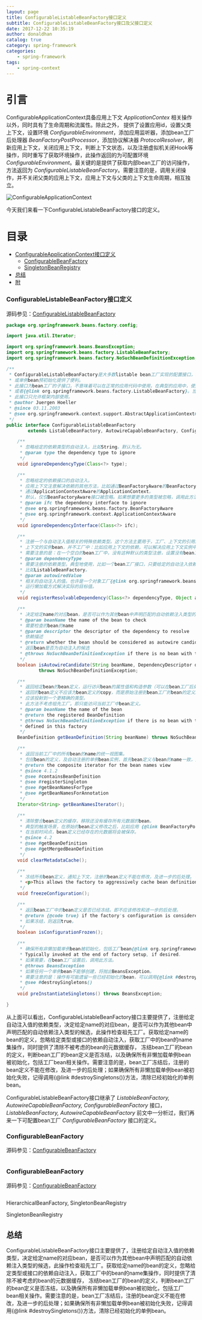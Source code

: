 ```yaml
---
layout: page
title: ConfigurableListableBeanFactory接口定义
subtitle: ConfigurableListableBeanFactory接口及父接口定义
date: 2017-12-22 10:35:19
author: donaldhan
catalog: true
category: spring-framework
categories:
    - spring-framework
tags:
    - spring-context
---
```


# 引言

ConfigurableApplicationContext具备应用上下文 *ApplicationContex* 相关操作以外，同时具有了生命周期和流属性。除此之外，
提供了设置应用id，设置父类上下文，设置环境 *ConfigurableEnvironment*，添加应用监听器，添加bean工厂后处理器 *BeanFactoryPostProcessor*，添加协议解决器 *ProtocolResolver*，刷新应用上下文，关闭应用上下文，判断上下文状态，以及注册虚拟机关闭Hook等操作，同时重写了获取环境操作，此操作返回的为可配置环境 *ConfigurableEnvironment*。最关键的是提供了获取内部bean工厂的访问操作，
方法返回为 *ConfigurableListableBeanFactory*。需要注意的是，调用关闭操作，并不关闭父类的应用上下文，应用上下文与父类的上下文生命周期，相互独立。

![ConfigurableApplicationContext](/image/spring-context/ConfigurableApplicationContext.png)

今天我们来看一下ConfigurableListableBeanFactory接口的定义。
# 目录
* [ConfigurableApplicationContext接口定义](#configurableapplicationcontext接口定义)
    * [ConfigurableBeanFactory](#configurablebeanfactory)
    * [SingletonBeanRegistry](#singletonbeanregistry)
* [总结](#总结)
* [附](#附)



### ConfigurableListableBeanFactory接口定义

源码参见：[ConfigurableListableBeanFactory][]

[ConfigurableListableBeanFactory]:https://github.com/Donaldhan/spring-framework/blob/4.3.x/spring-beans/src/main/java/org/springframework/beans/factory/config/ConfigurableListableBeanFactory.java "ConfigurableListableBeanFactory"

```java
package org.springframework.beans.factory.config;

import java.util.Iterator;

import org.springframework.beans.BeansException;
import org.springframework.beans.factory.ListableBeanFactory;
import org.springframework.beans.factory.NoSuchBeanDefinitionException;

/**
 * ConfigurableListableBeanFactory是大多数listable bean工厂实现的配置接口，为分析修改bean的定义
 * 或单例bean预初始化提供了便利。
 * 此接口为bean工厂的子接口，不意味着可以在正常的应用代码中使用，在典型的应用中，使用{@link org.springframework.beans.factory.BeanFactory}
 * 或者{@link org.springframework.beans.factory.ListableBeanFactory}。当需要访问bean工厂配置方法时，
 * 此接口只允许框架内部使用。
 * @author Juergen Hoeller
 * @since 03.11.2003
 * @see org.springframework.context.support.AbstractApplicationContext#getBeanFactory()
 */
public interface ConfigurableListableBeanFactory
		extends ListableBeanFactory, AutowireCapableBeanFactory, ConfigurableBeanFactory {

	/**
	 * 忽略给定的依赖类型的自动注入，比如String。默认为无。
	 * @param type the dependency type to ignore
	 */
	void ignoreDependencyType(Class<?> type);

	/**
	 * 忽略给定的依赖接口的自动注入。
	 * 应用上下文注意解决依赖的其他方法，比如通过BeanFactoryAware的BeanFactory，
	 * 通过ApplicationContextAware的ApplicationContext。
	 * 默认，仅仅BeanFactoryAware接口被忽略。如果想要更多的类型被忽略，调用此方法即可。
	 * @param ifc the dependency interface to ignore
	 * @see org.springframework.beans.factory.BeanFactoryAware
	 * @see org.springframework.context.ApplicationContextAware
	 */
	void ignoreDependencyInterface(Class<?> ifc);

	/**
	 * 注册一个与自动注入值相关的特殊依赖类型。这个方法主要用于，工厂、上下文的引用的自动注入，然而工厂和
	 * 上下文的实例bean，并不工厂中：比如应用上下文的依赖，可以解决应用上下文实例中的bean。
	 * 需要注意的是：在一个空白的bean工厂中，没有这种默认的类型注册，设置没有bean工厂接口字节。
	 * @param dependencyType
	 * 需要注册的依赖类型。典型地使用，比如一个bean工厂接口，只要给定的自动注入依赖是bean工厂的拓展即可，
	 * 比如ListableBeanFactory。
	 * @param autowiredValue
	 * 相关的自动注入的值。也许是一个对象工厂{@link org.springframework.beans.factory.ObjectFactory}的实现，
	 * 运行懒加载方式解决实际的目标值。
	 */
	void registerResolvableDependency(Class<?> dependencyType, Object autowiredValue);

	/**
	 * 决定给定name的对应bean，是否可以作为其他bean中声明匹配的自动依赖注入类型的候选。此方法检查祖先工厂。
	 * @param beanName the name of the bean to check
	 * 需要检查的bean的name
	 * @param descriptor the descriptor of the dependency to resolve
	 * 依赖描述
	 * @return whether the bean should be considered as autowire candidate
	 * 返回bean是否为自动注入的候选
	 * @throws NoSuchBeanDefinitionException if there is no bean with the given name
	 */
	boolean isAutowireCandidate(String beanName, DependencyDescriptor descriptor)
			throws NoSuchBeanDefinitionException;

	/**
	 * 返回给定bean的bean定义，运行访问bean的属性值和构造参数（可以在bean工厂后处理器处理的过程中修改）。
	 * 返回的bean定义不应该为bean定义的copy，而是原始注册到bean工厂的bean的定义。意味着，如果需要，
	 * 应该投射到一个更精确的类型。
	 * 此方法不考虑祖先工厂。即只能访问当前工厂中bean定义。
	 * @param beanName the name of the bean
	 * @return the registered BeanDefinition
	 * @throws NoSuchBeanDefinitionException if there is no bean with the given name
	 * defined in this factory
	 */
	BeanDefinition getBeanDefinition(String beanName) throws NoSuchBeanDefinitionException;

	/**
	 * 返回当前工厂中的所有bean的name的统一视图集。
	 * 包括bean的定义，及自动注册的单例bean实例，首先bean定义与bean的name一致，然后根据类型、注解检索bean的name。
	 * @return the composite iterator for the bean names view
	 * @since 4.1.2
	 * @see #containsBeanDefinition
	 * @see #registerSingleton
	 * @see #getBeanNamesForType
	 * @see #getBeanNamesForAnnotation
	 */
	Iterator<String> getBeanNamesIterator();

	/**
	 * 清除整合bean定义的缓存，移除还没有缓存所有元数据的bean。
	 * 典型的触发场景，在原始的bean定义修改之后，比如应用 {@link BeanFactoryPostProcessor}。需要注意的是，
	 * 在当前时间点，bean定义已经存在的元数据将会被保存。
	 * @since 4.2
	 * @see #getBeanDefinition
	 * @see #getMergedBeanDefinition
	 */
	void clearMetadataCache();

	/**
	 * 冻结所有bean定义，通知上下文，注册的bean定义不能在修改，及进一步的后处理。
	 * <p>This allows the factory to aggressively cache bean definition metadata.
	 */
	void freezeConfiguration();

	/**
	 * 返回bean工厂中的bean定义是否已经冻结。即不应该修改和进一步的后处理。
	 * @return {@code true} if the factory's configuration is considered frozen
	 * 如果冻结，则返回true。
	 */
	boolean isConfigurationFrozen();

	/**
	 * 确保所有非懒加载单例bean被初始化，包括工厂bean{@link org.springframework.beans.factory.FactoryBean FactoryBeans}。
	 * Typically invoked at the end of factory setup, if desired.
	 * 如果需要，在bean工厂设置后，调用此方法。
	 * @throws BeansException
	 * 如果任何一个单例bean不能够创建，将抛出BeansException。
	 * 需要注意的是：操作有可能遗留一些已经初始化的bean，可以调用{@link #destroySingletons()}完全清楚。
	 * @see #destroySingletons()
	 */
	void preInstantiateSingletons() throws BeansException;

}
```
从上面可以看出，ConfigurableListableBeanFactory接口主要提供了，注册给定自动注入值的依赖类型，决定给定name的对应bean，是否可以作为其他bean中声明匹配的自动依赖注入类型的候选，此操作检查祖先工厂。获取给定name的bean的定义，忽略给定类型或接口的依赖自动注入，获取工厂中的bean的name集操作，同时提供了清除不被考虑的bean的元数据缓存，
冻结bean工厂的bean的定义，判断bean工厂的bean定义是否冻结，以及确保所有非懒加载单例bean被初始化，包括工厂bean相关操作。需要注意的是，bean工厂冻结后，注册的bean定义不能在修改，及进一步的后处理；如果确保所有非懒加载单例bean被初始化失败，记得调用{@link #destroySingletons()}方法，清除已经初始化的单例bean。

ConfigurableListableBeanFactory接口继承了 *ListableBeanFactory, AutowireCapableBeanFactory, ConfigurableBeanFactory* 接口， *ListableBeanFactory, AutowireCapableBeanFactory* 前文中一分析过，我们再来一下可配置bean工厂 *ConfigurableBeanFactory* 接口的定义。

### ConfigurableBeanFactory
源码参见：[ConfigurableBeanFactory][]

[ConfigurableBeanFactory]: "ConfigurableBeanFactory"

```java

```




### ConfigurableBeanFactory
源码参见：[ConfigurableBeanFactory][]

[ConfigurableBeanFactory]: "ConfigurableBeanFactory"

```java

```

HierarchicalBeanFactory, SingletonBeanRegistry

SingletonBeanRegistry




## 总结
ConfigurableListableBeanFactory接口主要提供了，注册给定自动注入值的依赖类型，决定给定name的对应bean，是否可以作为其他bean中声明匹配的自动依赖注入类型的候选，此操作检查祖先工厂。获取给定name的bean的定义，忽略给定类型或接口的依赖自动注入，获取工厂中的bean的name集操作，同时提供了清除不被考虑的bean的元数据缓存，
冻结bean工厂的bean的定义，判断bean工厂的bean定义是否冻结，以及确保所有非懒加载单例bean被初始化，包括工厂bean相关操作。需要注意的是，bean工厂冻结后，注册的bean定义不能在修改，及进一步的后处理；如果确保所有非懒加载单例bean被初始化失败，记得调用{@link #destroySingletons()}方法，清除已经初始化的单例bean。
